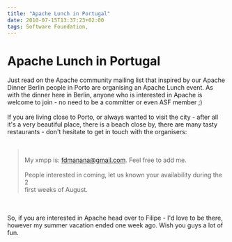 ```yaml
---
title: "Apache Lunch in Portugal"
date: 2010-07-15T13:37:23+02:00
tags: Software Foundation,
---
```


# Apache Lunch in Portugal


Just read on the Apache community mailing list that inspired by our Apache Dinner Berlin people in Porto are organising 
an Apache Lunch event. As with the dinner here in Berlin, anyone who is interested in Apache is welcome to join - no 
need to be a committer or even ASF member ;) <br><br>If you are living close to Porto, or always wanted to visit the 
city - after all it's  a very beautiful place, there is a beach close by, there are many tasty restaurants - don't 
hesitate to get in touch with the organisers:<br><br><blockquote><br>My xmpp is:  fdmanana@gmail.com. Feel free to add 
me.<br><br>People interested in coming, let us known your availability during the 2<br>first weeks of 
August.<br></blockquote><br><br>So, if you are interested in Apache head over to Filipe - I'd love to be there, however 
my summer vacation ended one week ago. Wish you guys a lot of fun.
